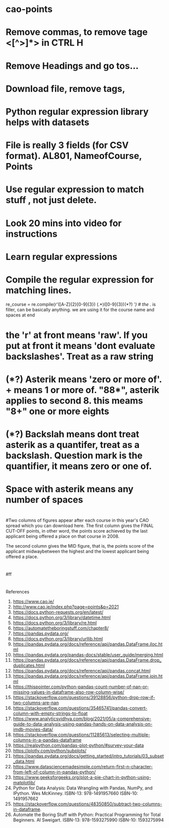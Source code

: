 # cao-points
# Remove commas, to remove tage  <[^>]*> in CTRL H    
# Remove Headings and go tos...
# Download file, remove tags,
# Python regular expression library helps with datasets
# File is really 3 fields (for CSV format). AL801, NameofCourse, Points
# Use regular expression to match stuff , not just delete. 
# Look 20 mins into video for instructions  
# Learn regular expressions


# Compile the regular expression for matching lines.
re_course = re.compile(r'([A-Z]{2}[0-9]{3})  (.*)([0-9]{3})(\*?) *') # the .* is filler, can be basically anything. we are using it for the course name and spaces at end
# the 'r' at front means 'raw'. If you put at front it means 'dont evaluate backslashes'. Treat as a raw string
# (\*?) Asterik means 'zero or more of'. + means 1 or more of. "88*", asterik applies to second 8. this meams "8+" one or more eights
# (\*?) Backslah means dont treat asterik as a quantifer, treat as a backslash. Question mark is the quantifier, it means zero or one of.
 # Space with asterik means any number of spaces
#
#
#
#
#Two columns of figures appear after each course in this year's CAO spread which you can download here. The first column gives the FINAL CUT-OFF points, in other word, the points score achieved by the last applicant being offered a place on that course in 2008.

The second column gives the MID figure, that is, the points score of the applicant midwaybetween the highest and the lowest applicant being offered a place.
#
#ff
#
#
#


References
1. https://www.cao.ie/ 
2. http://www.cao.ie/index.php?page=points&p=2021  
3. https://docs.python-requests.org/en/latest/
4. https://docs.python.org/3/library/datetime.html
5. https://docs.python.org/3/library/re.html
6. https://automatetheboringstuff.com/chapter8/
7. https://pandas.pydata.org/
8. https://docs.python.org/3/library/urllib.html
9. https://pandas.pydata.org/docs/reference/api/pandas.DataFrame.iloc.html
10. https://pandas.pydata.org/pandas-docs/stable/user_guide/merging.html
11. https://pandas.pydata.org/docs/reference/api/pandas.DataFrame.drop_duplicates.html
12. https://pandas.pydata.org/docs/reference/api/pandas.concat.html
13. https://pandas.pydata.org/docs/reference/api/pandas.DataFrame.join.html
14. https://thispointer.com/python-pandas-count-number-of-nan-or-missing-values-in-dataframe-also-row-column-wise/
15. https://stackoverflow.com/questions/39128856/python-drop-row-if-two-columns-are-nan
16. https://stackoverflow.com/questions/35465741/pandas-convert-column-with-empty-strings-to-float
17. https://www.analyticsvidhya.com/blog/2021/05/a-comprehensive-guide-to-data-analysis-using-pandas-hands-on-data-analysis-on-imdb-movies-data/
18. https://stackoverflow.com/questions/11285613/selecting-multiple-columns-in-a-pandas-dataframe
19. https://realpython.com/pandas-plot-python/#survey-your-data
20. https://plotly.com/python/subplots/
21. https://pandas.pydata.org/docs/getting_started/intro_tutorials/03_subset_data.html
22. https://www.datasciencemadesimple.com/return-first-n-character-from-left-of-column-in-pandas-python/
23. https://www.geeksforgeeks.org/plot-a-pie-chart-in-python-using-matplotlib/
24. Python for Data Analysis: Data Wrangling with Pandas, NumPy, and IPython. Wes McKinney. ISBN-13: 978-1491957660 ISBN-10: 1491957662
25. https://stackoverflow.com/questions/48350850/subtract-two-columns-in-dataframe.
26. Automate the Boring Stuff with Python: Practical Programming for Total Beginners. Al Sweigart.  ISBN-13: 978-1593275990 ISBN-10: 1593275994
